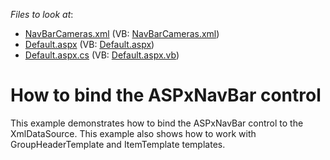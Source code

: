 <!-- default file list -->
*Files to look at*:

* [NavBarCameras.xml](./CS/WebSite/App_Data/NavBarCameras.xml) (VB: [NavBarCameras.xml](./VB/WebSite/App_Data/NavBarCameras.xml))
* [Default.aspx](./CS/WebSite/Default.aspx) (VB: [Default.aspx](./VB/WebSite/Default.aspx))
* [Default.aspx.cs](./CS/WebSite/Default.aspx.cs) (VB: [Default.aspx.vb](./VB/WebSite/Default.aspx.vb))
<!-- default file list end -->
# How to bind the ASPxNavBar control


<p>This example demonstrates how to bind the ASPxNavBar control to the XmlDataSource. This example also shows how to work with GroupHeaderTemplate and ItemTemplate templates.</p>

<br/>


